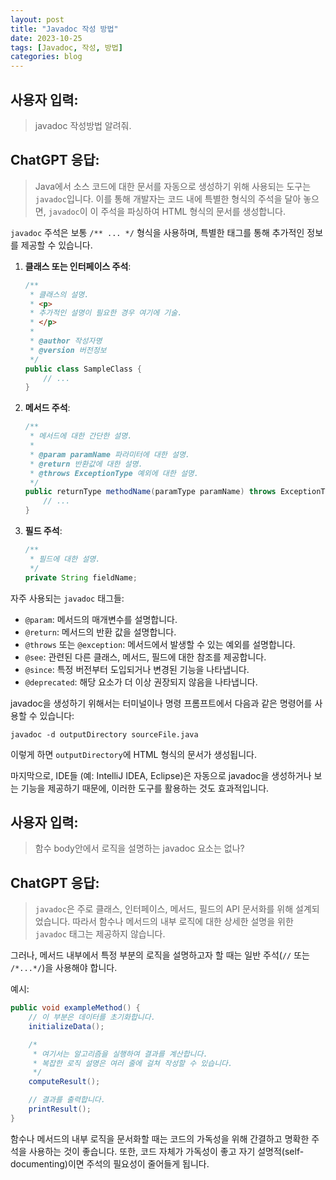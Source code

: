 ```yaml
---
layout: post
title: "Javadoc 작성 방법"
date: 2023-10-25
tags: [Javadoc, 작성, 방법]
categories: blog
---
```


## 사용자 입력:
> javadoc 작성방법 알려줘.

## ChatGPT 응답:
> Java에서 소스 코드에 대한 문서를 자동으로 생성하기 위해 사용되는 도구는 `javadoc`입니다. 이를 통해 개발자는 코드 내에 특별한 형식의 주석을 달아 놓으면, `javadoc`이 이 주석을 파싱하여 HTML 형식의 문서를 생성합니다.

`javadoc` 주석은 보통 `/** ... */` 형식을 사용하며, 특별한 태그를 통해 추가적인 정보를 제공할 수 있습니다.

1. **클래스 또는 인터페이스 주석**:
   ```java
   /**
    * 클래스의 설명.
    * <p>
    * 추가적인 설명이 필요한 경우 여기에 기술.
    * </p>
    *
    * @author 작성자명
    * @version 버전정보
    */
   public class SampleClass {
       // ...
   }
   ```

2. **메서드 주석**:
   ```java
   /**
    * 메서드에 대한 간단한 설명.
    *
    * @param paramName 파라미터에 대한 설명.
    * @return 반환값에 대한 설명.
    * @throws ExceptionType 예외에 대한 설명.
    */
   public returnType methodName(paramType paramName) throws ExceptionType {
       // ...
   }
   ```

3. **필드 주석**:
   ```java
   /**
    * 필드에 대한 설명.
    */
   private String fieldName;
   ```

자주 사용되는 `javadoc` 태그들:

- `@param`: 메서드의 매개변수를 설명합니다.
- `@return`: 메서드의 반환 값을 설명합니다.
- `@throws` 또는 `@exception`: 메서드에서 발생할 수 있는 예외를 설명합니다.
- `@see`: 관련된 다른 클래스, 메서드, 필드에 대한 참조를 제공합니다.
- `@since`: 특정 버전부터 도입되거나 변경된 기능을 나타냅니다.
- `@deprecated`: 해당 요소가 더 이상 권장되지 않음을 나타냅니다.

javadoc을 생성하기 위해서는 터미널이나 명령 프롬프트에서 다음과 같은 명령어를 사용할 수 있습니다:

```
javadoc -d outputDirectory sourceFile.java
```

이렇게 하면 `outputDirectory`에 HTML 형식의 문서가 생성됩니다.

마지막으로, IDE들 (예: IntelliJ IDEA, Eclipse)은 자동으로 javadoc을 생성하거나 보는 기능을 제공하기 때문에, 이러한 도구를 활용하는 것도 효과적입니다.

## 사용자 입력:
> 함수 body안에서 로직을 설명하는 javadoc 요소는 없나?

## ChatGPT 응답:
> `javadoc`은 주로 클래스, 인터페이스, 메서드, 필드의 API 문서화를 위해 설계되었습니다. 따라서 함수나 메서드의 내부 로직에 대한 상세한 설명을 위한 `javadoc` 태그는 제공하지 않습니다.

그러나, 메서드 내부에서 특정 부분의 로직을 설명하고자 할 때는 일반 주석(`//` 또는 `/*...*/`)을 사용해야 합니다.

예시:

```java
public void exampleMethod() {
    // 이 부분은 데이터를 초기화합니다.
    initializeData();

    /* 
     * 여기서는 알고리즘을 실행하여 결과를 계산합니다.
     * 복잡한 로직 설명은 여러 줄에 걸쳐 작성할 수 있습니다.
     */
    computeResult();

    // 결과를 출력합니다.
    printResult();
}
```

함수나 메서드의 내부 로직을 문서화할 때는 코드의 가독성을 위해 간결하고 명확한 주석을 사용하는 것이 좋습니다. 또한, 코드 자체가 가독성이 좋고 자기 설명적(self-documenting)이면 주석의 필요성이 줄어들게 됩니다.

